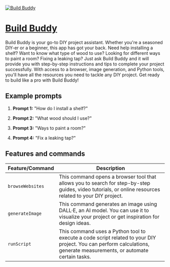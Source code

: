 [![Build Buddy](https://files.oaiusercontent.com/file-P69YPNywhNnTqjZSGkwyeJYH?se=2123-10-16T20%3A05%3A47Z&sp=r&sv=2021-08-06&sr=b&rscc=max-age%3D31536000%2C%20immutable&rscd=attachment%3B%20filename%3Dacb965cf-e8e2-4d2c-b84f-c62b2e5a5164.png&sig=Uck6KnAzXN7je8I7gQYQf9%2BGkd4E%2BqQwsUFyGZqXLYI%3D)](https://chat.openai.com/g/g-miYavkQE3)

# [Build Buddy](https://chat.openai.com/g/g-miYavkQE3)

Build Buddy is your go-to DIY project assistant. Whether you're a seasoned DIY-er or a beginner, this app has got your back. Need help installing a shelf? Want to know what type of wood to use? Looking for different ways to paint a room? Fixing a leaking tap? Just ask Build Buddy and it will provide you with step-by-step instructions and tips to complete your project successfully. With access to a browser, image generation, and Python tools, you'll have all the resources you need to tackle any DIY project. Get ready to build like a pro with Build Buddy!

## Example prompts

1. **Prompt 1:** "How do I install a shelf?"

2. **Prompt 2:** "What wood should I use?"

3. **Prompt 3:** "Ways to paint a room?"

4. **Prompt 4:** "Fix a leaking tap?"

## Features and commands

| Feature/Command | Description |
| --- | --- |
| `browseWebsites` | This command opens a browser tool that allows you to search for step-by-step guides, video tutorials, or online resources related to your DIY project. |
| `generateImage` | This command generates an image using DALL·E, an AI model. You can use it to visualize your project or get inspiration for design ideas. |
| `runScript` | This command uses a Python tool to execute a code script related to your DIY project. You can perform calculations, generate measurements, or automate certain tasks. |